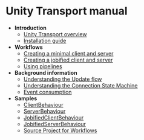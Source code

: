 # Unity Transport manual

* **Introduction**
  * [Unity Transport overview](index.md)
  * [Installation guide](install.md)
* **Workflows**
  * [Creating a minimal client and server](workflow-client-server.md)
  * [Creating a jobified client and server](workflow-client-server-jobs.md)
  * [Using pipelines](pipelines-usage.md)
* **Background information**
  * [Understanding the Update flow](update-flow.md)
  * [Understanding the Connection State Machine](connection-state-machine.md)
  * [Event consumption](event-consumption.md)
* **Samples**
  * [ClientBehaviour](samples/clientbehaviour.cs.md)
  * [ServerBehaviour](samples/serverbehaviour.cs.md)
  * [JobifiedClientBehaviour](samples/jobifiedclientbehaviour.cs.md)
  * [JobifiedServerBehaviour](samples/jobifiedserverbehaviour.cs.md)
  * [Source Project for Workflows](https://oc.unity3d.com/index.php/s/PHaNZP79Va2YOLT)
